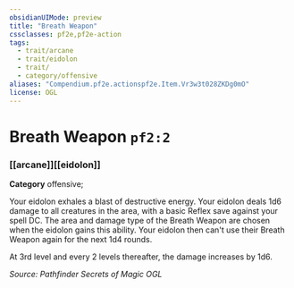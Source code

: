 ```yaml
---
obsidianUIMode: preview
title: "Breath Weapon"
cssclasses: pf2e,pf2e-action
tags:
  - trait/arcane
  - trait/eidolon
  - trait/
  - category/offensive
aliases: "Compendium.pf2e.actionspf2e.Item.Vr3w3t028ZKDg0mO"
license: OGL
---
```

# Breath Weapon `pf2:2`

### [[arcane]][[eidolon]]

**Category** offensive; 




Your eidolon exhales a blast of destructive energy. Your eidolon deals 1d6 damage to all creatures in the area, with a basic Reflex save against your spell DC. The area and damage type of the Breath Weapon are chosen when the eidolon gains this ability. Your eidolon then can't use their Breath Weapon again for the next 1d4 rounds.

At 3rd level and every 2 levels thereafter, the damage increases by 1d6.

*Source: Pathfinder Secrets of Magic*
*OGL*